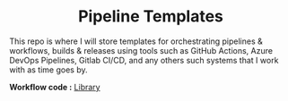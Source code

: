 <h1 align="center"><b> Pipeline Templates </b></h1>

This repo is where I will store templates for orchestrating pipelines & workflows, builds & releases using tools such as GitHub Actions, Azure DevOps Pipelines, Gitlab CI/CD, and any others such systems that I work with as time goes by.

**Workflow code :** [Library](/library)